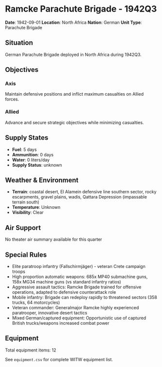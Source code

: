 # Ramcke Parachute Brigade - 1942Q3

**Date**: 1942-09-01
**Location**: North Africa
**Nation**: German
**Unit Type**: Parachute Brigade

## Situation

German Parachute Brigade deployed in North Africa during 1942Q3.

## Objectives

### Axis
Maintain defensive positions and inflict maximum casualties on Allied forces.

### Allied
Advance and secure strategic objectives while minimizing casualties.

## Supply States

- **Fuel**: 5 days
- **Ammunition**: 0 days
- **Water**: 0 liters/day
- **Supply Status**: unknown

## Weather & Environment

- **Terrain**: coastal desert, El Alamein defensive line southern sector, rocky escarpments, gravel plains, wadis, Qattara Depression (impassable terrain south)
- **Temperature**: Unknown
- **Visibility**: Clear

## Air Support

No theater air summary available for this quarter

## Special Rules

- Elite paratroop infantry (Fallschirmjäger) - veteran Crete campaign troops
- High proportion automatic weapons: 685x MP40 submachine guns, 158x MG34 machine guns (vs standard infantry ratios)
- Aggressive assault tactics: Ramcke Brigade trained for offensive operations, adapted to defensive counterattack role
- Mobile infantry: Brigade can redeploy rapidly to threatened sectors (358 trucks, 64 motorcycles)
- Veteran commander: Generalmajor Ramcke highly experienced paratrooper, innovative desert tactics
- Mixed German/captured equipment: Opportunistic use of captured British trucks/weapons increased combat power

## Equipment

Total equipment items: 12

See `equipment.csv` for complete WITW equipment list.
